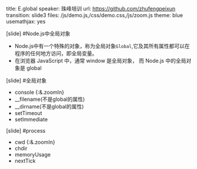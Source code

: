 title: E.global
speaker: 珠峰培训
url: https://github.com/zhufengpeixun
transition: slide3
files: /js/demo.js,/css/demo.css,/js/zoom.js
theme: blue
usemathjax: yes

[slide]
#Node.js中全局对象
* Node.js中有一个特殊的对象，称为全局对象`Global`,它及其所有属性都可以在程序的任何地方访问，即全局变量。
* 在浏览器 JavaScript 中，通常 window 是全局对象， 而 Node.js 中的全局对象是 global

[slide]
#全局对象
* console {:&.zoomIn}
* __filename(不是global的属性)
* __dirname(不是global的属性)
* setTimeout
* setImmediate

[slide]
#process
* cwd {:&.zoomIn}
* chdir
* memoryUsage
* nextTick



